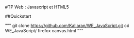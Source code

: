 #TP Web : Javascript et HTML5

##Quickstart

"""
git clone https://github.com/Kallaran/WE_JavaScript.git
cd WE_JavaScript/
firefox canvas.html
"""
